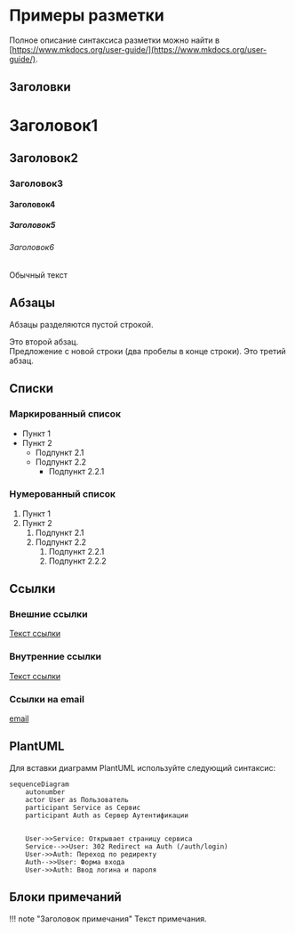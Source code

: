 # Примеры разметки 

Полное описание синтаксиса разметки можно найти в [https://www.mkdocs.org/user-guide/](https://www.mkdocs.org/user-guide/).

## Заголовки
# Заголовок1
## Заголовок2
### Заголовок3
#### Заголовок4
##### Заголовок5
###### Заголовок6
Обычный текст

## Абзацы
Абзацы разделяются пустой строкой.

Это второй абзац.  
Предложение с новой строки (два пробелы в конце строки).
Это третий абзац.

## Списки
### Маркированный список
- Пункт 1
- Пункт 2
  - Подпункт 2.1
  - Подпункт 2.2
    - Подпункт 2.2.1

### Нумерованный список
1. Пункт 1
2. Пункт 2
   1. Подпункт 2.1
   2. Подпункт 2.2
      1. Подпункт 2.2.1
      2. Подпункт 2.2.2


## Ссылки
### Внешние ссылки
[Текст ссылки](https://example.com)
### Внутренние ссылки
[Текст ссылки](index.md)
### Ссылки на email
[email](mailto:test@rulink.io)

## PlantUML
Для вставки диаграмм PlantUML используйте следующий синтаксис:
```mermaid
sequenceDiagram
    autonumber
    actor User as Пользователь
    participant Service as Сервис    
    participant Auth as Сервер Аутентификации


    User->>Service: Открывает страницу сервиса
    Service-->>User: 302 Redirect на Auth (/auth/login)
    User->>Auth: Переход по редиректу
    Auth-->>User: Форма входа
    User->>Auth: Ввод логина и пароля
```

## Блоки примечаний
!!! note "Заголовок примечания"
    Текст примечания.
